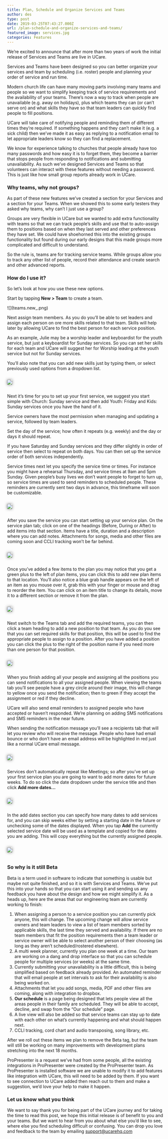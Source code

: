 ```yaml
---
title: Plan, Schedule and Organize Services and Teams
author: des
type: post
date: 2019-03-25T07:43:27.000Z
url: /plan-schedule-and-organize-services-and-teams/
featured_image: services.jpg
categories: Features
---
```


We’re excited to announce that after more than two years of work the initial release of Services and Teams are live in UCare.

Services and Teams have been designed so you can better organize your services and team by scheduling (i.e. roster) people and planning your order of service and run time.

Modern church life can have many moving parts involving many teams and people so we want to simplify keeping track of service requirements and the availability of your teams. There’s now a way to track when people are unavailable (e.g. away on holidays), plus which teams they can (or can’t serve on) and what skills they have so that team leaders can quickly find people to fill positions.

UCare will take care of notifying people and reminding them of different times they’re required. If something happens and they can’t make it (e.g. a sick child) then we’ve made it as easy as replying to a notification email to let appropriate leaders know so they can find a replacement.

We know for experience talking to churches that people already have too many passwords and how easy it is to forget them, they become a barrier that stops people from responding to notifications and submitting unavailability. As such we’ve designed Services and Teams so that volunteers can interact with these features without needing a password. This is just like how small group reports already work in UCare.

### Why teams, why not groups?

As part of these new features we’ve created a section for your Services and a section for your Teams. When we showed this to some early testers they asked why teams, why can’t I just use a group?

Groups are very flexible in UCare but we wanted to add extra functionality with teams so that we can track people’s skills and use that to auto-assign them to positions based on when they last served and other preferences they have set. We could have shoehorned this into the existing groups functionality but found during our early designs that this made groups more complicated and difficult to understand.

So the rule is, teams are for tracking service teams. While groups allow you to track any other list of people, record their attendance and create search and other advanced reports.

### How do I use it?

So let’s look at how you use these new options.

Start by tapping **New > Team** to create a team.

<style>img { box-shadow: 0 0 10px 0 rgba(0,0,0,0.5); margin: 1em 0; max-width: 100%; height: auto; } </style> ![](teams.new_.png)

Next assign team members. As you do you’ll be able to set leaders and assign each person on ore more skills related to that team. Skills will help later by allowing UCare to find the best person for each service position.

As an example, Julie may be a worship leader and keyboardist for the youth service, but just a keyboardist for Sunday services. So you can set her skills for each team and UCare will suggest her for Worship leading at the youth service but not for Sunday services.

You’ll also note that you can add new skills just by typing them, or select previously used options from a dropdown list.

![](teams.details.add-member.png)

Next it’s time for you to set up your first service, we suggest you start simple with Church: Sunday service and then add Youth: Friday and Kids: Sunday services once you have the hand of it.

Service owners have the most permission when managing and updating a service, followed by team leaders.

Set the day of the service; how often it repeats (e.g. weekly) and the day or days it should repeat.

If you have Saturday and Sunday services and they differ slightly in order of service then select to repeat on both days. You can then set up the service order of both services independently.

Service times next let you specify the service time or times. For instance you might have a rehearsal Thursday, and service times at 9am and 5pm Sunday. Given people’s busy lives we don’t want people to forget to turn up, so service times are used to send reminders to scheduled people. These reminders are currently sent two days in advance, this timeframe will soon be customizable.

![](services.new_.png)

After you save the service you can start setting up your service plan. On the service plan tab; click on one of the headings (Before, During or After) to add items into that section. Items have a title, duration and a description where you can add notes. Attachments for songs, media and other files are coming soon and CCLI tracking won’t be far behind.

![](services.details.plan-item.png)

Once you’ve added a few items to the plan you may notice that you get a green plus to the left of plan items, you can click this to add new plan items to that location. You’ll also notice a blue grab handle appears on the left of an item as you mouse over it, grab this with your finger or mouse and drag to reorder the item. You can click on an item title to change its details, move it to a different section or remove it from the plan.

![](services.details.add-move.png)

Next switch to the Teams tab and add the required teams, you can then click a team heading to add a new position to that team. As you do you see that you can set required skills for that position, this will be used to find the appropriate people to assign to a position. After you have added a position you can click the plus to the right of the position name if you need more than one person for that position.

![](services.details.teams_.png)

When you finish adding all your people and assigning all the positions you can send notifications to all your assigned people. When viewing the teams tab you’ll see people have a grey circle around their image, this will change to yellow once you send the notification; then to green if they accept the assignment or red if they decline.

UCare will also send email reminders to assigned people who have accepted or haven’t responded. We’re planning on adding SMS notifications and SMS reminders in the near future.

When sending the notification message you’ll see a recipients tab that will let you review who will receive the message. People who have had email bounce or who don’t have an email address will be highlighted in red just like a normal UCare email message.

![](services.details.email_.png)

Services don’t automatically repeat like Meetings; so after you’ve set up your first service plan you are going to want to add more dates for future weeks. To do so click the date dropdown under the service title and then click **Add more dates…**

![](services.details.add-dates.png)

In the add dates section you can specify how many dates to add services for, and you can skip weeks either by setting a starting date in the future or unchecking some of the dates displayed. When you tap **Add** the currently selected service date will be used as a template and copied for the dates you are adding. This will copy everything but the currently assigned people.

![](services.details.new-dates.png)

### So why is it still Beta

Beta is a term used in software to indicate that something is usable but maybe not quite finished, and so it is with Services and Teams. We’ve put this into your hands so that you can start using it and sending us any feedback you have about the design and how we might simplify it. As a heads up, here are the areas that our engineering team are currently working to finish:

1.  When assigning a person to a service position you can currently pick anyone, this will change. The upcoming change will allow service owners and team leaders to view a list of team members sorted by applicable skills, the last time they served and availability. If there are no team members that fit the position requirements then a team leader or service owner will be able to select another person of their choosing (as long as they aren’t scheduled/rostered elsewhere).
2.  A multi week planner, currently you plan one week at a time. Our team are working on a dang and drop interface so that you can schedule people for multiple services (or weeks) at the same time.
3.  Currently submitting your unavailability is a little difficult, this is being simplified based on feedback already provided. An automated reminder that will email people at set intervals to ask for their availability is also being worked on.
4.  Attachments that let you add songs, media, PDF and other files are coming, along with integration to dropbox.
5.  **Our schedule** is a page being designed that lets people view all the areas people in their family are scheduled. They will be able to accept, decline, and swap from the “Our schedule” page.
6.  A live view will also be added so that service teams can stay up to date with each other on what’s currently happening and what should happen next.
7.  CCLI tracking, cord chart and audio transposing, song library, etc.

After we roll out these items we plan to remove the Beta tag, but the team will still be working on many improvements with development plans stretching into the next 18 months.

ProPresenter is a request we’ve had from some people, all the existing integrations in ProPresenter were created by the ProPresenter team. As ProPresenter is installed software we are unable to modify it to add features like integration with UCare, this will need to be added by them. If you want to see connection to UCare added then reach out to them and make a suggestion, we’d love your help to make it happen.

### Let us know what you think

We want to say thank you for being part of the UCare journey and for taking the time to read this post, we hope this initial release is of benefit to you and your teams. But we want to hear from you about what else you’d like to see, where else you find scheduling difficult or confusing. You can drop you love and feedback to the team by emailing support@ucarehq.com